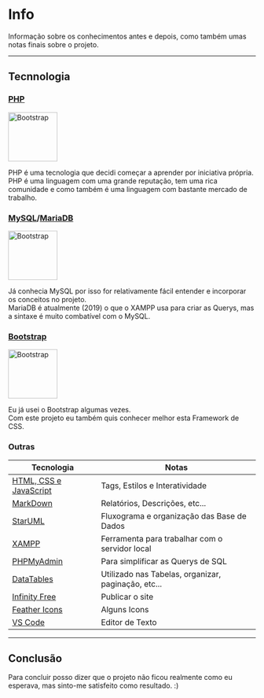 # Info

Informação sobre os conhecimentos antes e depois, como também umas notas finais sobre o projeto.

---

## Tecnnologia
### [PHP](https://www.php.net/)
<img src="https://upload.wikimedia.org/wikipedia/commons/thumb/2/27/PHP-logo.svg/1200px-PHP-logo.svg.png" alt="Bootstrap" width="100" height="100">

PHP é uma tecnologia que decidi começar a aprender por iniciativa própria.<br/>
PHP é uma linguagem com uma grande reputação, tem uma rica comunidade e como também é uma linguagem com bastante mercado de trabalho.


### [MySQL](https://www.mysql.com/)/[MariaDB](https://mariadb.org/)
<img src="https://pplware.sapo.pt/wp-content/uploads/2017/05/mysql.jpg" alt="Bootstrap" width="100" height="100">

Já conhecia MySQL por isso for relativamente fácil entender e incorporar os conceitos no projeto. <br/>
MariaDB é atualmente (2019) o que o XAMPP usa para criar as Querys, mas a sintaxe é muito combatível com o MySQL.


### [Bootstrap](https://getbootstrap.com/)
<img src="https://getbootstrap.com.br/docs/4.1/assets/img/bootstrap-stack.png" alt="Bootstrap" width="100" height="100">

Eu já usei o Bootstrap algumas vezes. <br/>
Com este projeto eu também quis conhecer melhor esta Framework de CSS.


### Outras

| Tecnologia                                           | Notas                                               |
| ---------------------------------------------------- | --------------------------------------------------- |
| [HTML, CSS e JavaScript](https://www.w3schools.com/) | Tags, Estilos e Interatividade                      |
| [MarkDown](https://www.markdownguide.org/)           | Relatórios, Descrições, etc...                      |
| [StarUML](http://staruml.io/)                        | Fluxograma e organização das Base de Dados          |
| [XAMPP](https://www.apachefriends.org/index.html)    | Ferramenta para trabalhar com o servidor local      |
| [PHPMyAdmin](https://www.phpmyadmin.net/)            | Para simplificar as Querys de SQL                   |
| [DataTables](https://datatables.net/)                | Utilizado nas Tabelas, organizar, paginação, etc... |
| [Infinity Free](https://infinityfree.net/)           | Publicar o site                                     |
| [Feather Icons](https://feathericons.com/)           | Alguns Icons                                        |
| [VS Code ](https://code.visualstudio.com/)           | Editor de Texto                                     |

---

## Conclusão

Para concluir posso dizer que o projeto não ficou realmente como eu esperava, mas sinto-me satisfeito como resultado. :)
